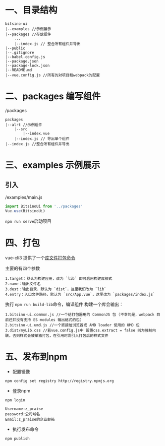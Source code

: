 # 一、目录结构

    bitsino-ui
    |--examples //示例展示
    |--packages //存放组件
        ...
        |--index.js // 整合所有组件并导出
    |--public
    |--.gitignore
    |--babel.config.js
    |--package.json
    |--package-lock.json
    |--README.md
    |--vue.config.js //所有的对项目和webpack的配置

# 二、packages 编写组件
/packages

    packages
    |--alrt //示例组件
        |--src
            |--index.vue
        |--index.js // 导出单个组件
    |--index.js //整合所有组件并导出


# 三、examples 示例展示

## 引入
/examples/main.js

```javascript
import BitsinoUi from '../packages'
Vue.use(BitsinoUi)
```
`npm run serve`启动项目

# 四、打包
vue-cli3 提供了一个[库文件打包命令](https://cli.vuejs.org/zh/guide/build-targets.html#%E5%BA%93)

主要的有四个参数

    1.target：默认为构建应用，改为 `lib` 即可启用构建库模式
    2.name：输出文件名
    3.dest：输出目录，默认为 `dist`，这里我们改为 `lib`
    4.entry：入口文件路径，默认为 `src/App.vue`，这里改为 `packages/index.js`

执行 `npm run build-lib`命令，编译组件
构建一个库会输出：
    
    1.bitsino-ui.common.js //一个给打包器用的 CommonJS 包 (不幸的是，webpack 目前还并没有支持 ES modules 输出格式的包)
    2.bitsino-ui.umd.js //一个直接给浏览器或 AMD loader 使用的 UMD 包
    3.dist/myLib.css //若vue.config.js中 设置css.extract = false 则为强制内联。否则样式会被单独打包，在引用时需引入打包后的样式文件

# 五、发布到npm

- 配置镜像

`npm config set registry http://registry.npmjs.org`
- 登录npm

`npm login`
    
    Username:z_praise
    password:公司域名
    Email:z_praise的企业邮箱    
- 执行发布命令

`npm publish`

